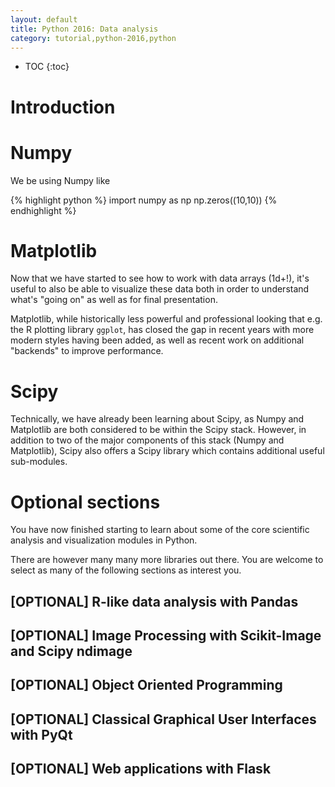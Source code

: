 ```yaml
---
layout: default
title: Python 2016: Data analysis
category: tutorial,python-2016,python
---
```


* TOC
{:toc}

# Introduction 


# Numpy 

We be using Numpy like

{% highlight python %}
import numpy as np
np.zeros((10,10))
{% endhighlight %}

# Matplotlib

Now that we have started to see how to work with data arrays (1d+!), it's useful 
to also be able to visualize these data both in order to understand what's "going on" 
as well as for final presentation. 

Matplotlib, while historically less powerful and professional looking that e.g. the 
R plotting library `ggplot`, has closed the gap in recent years with more modern styles 
having been added, as well as recent work on additional "backends" to improve 
performance. 



# Scipy

Technically, we have already been learning about Scipy, as Numpy and Matplotlib are both 
considered to be within the Scipy stack. 
However, in addition to two of the major components of this stack (Numpy and Matplotlib), 
Scipy also offers a Scipy library which contains additional useful sub-modules. 




# Optional sections

You have now finished starting to learn about some of the core scientific 
analysis and visualization modules in Python. 

There are however many many more libraries out there. 
You are welcome to select as many of the following sections as interest you. 


## [OPTIONAL] R-like data analysis with Pandas

## [OPTIONAL] Image Processing with Scikit-Image and Scipy ndimage

## [OPTIONAL] Object Oriented Programming

## [OPTIONAL] Classical Graphical User Interfaces with PyQt

## [OPTIONAL] Web applications with Flask
